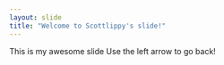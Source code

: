 ```yaml
---
layout: slide
title: "Welcome to Scottlippy's slide!"
---
```

This is my awesome slide
Use the left arrow to go back!
